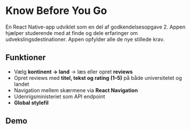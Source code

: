 # Know Before You Go

En React Native-app udviklet som en del af godkendelsesopgave 2.
Appen hjælper studerende med at finde og dele erfaringer om udvekslingsdestinationer.
Appen opfylder alle de nye stillede krav.

## Funktioner
- Vælg **kontinent → land** → læs eller opret **reviews**
- Opret reviews med **titel, tekst og rating (1–5)** på både universitetet og landet
- Navigation mellem skærmene via **React Navigation**
- Udenrigsministeriet som API endpoint
- **Global stylefil**

## Demo

